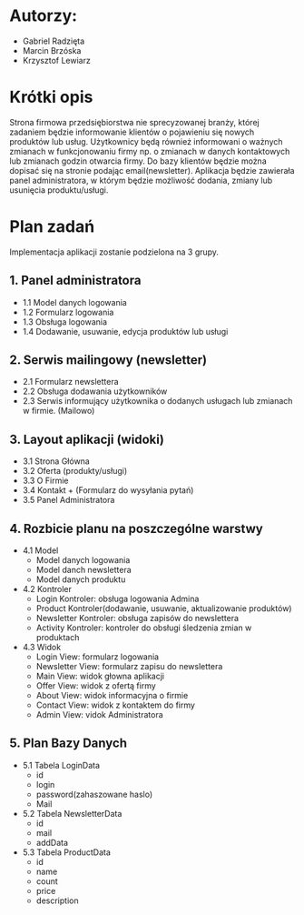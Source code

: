 # Autorzy: 
  - Gabriel Radzięta
  - Marcin Brzóska
  - Krzysztof Lewiarz

# Krótki opis
Strona firmowa przedsiębiorstwa nie sprecyzowanej branży, której zadaniem będzie informowanie klientów o pojawieniu się nowych produktów lub usług. Użytkownicy będą również informowani o ważnych zmianach w funkcjonowaniu firmy np. o zmianach w danych kontaktowych lub zmianach godzin otwarcia firmy. Do bazy klientów będzie można dopisać się na stronie podając email(newsletter).
Aplikacja będzie zawierała panel administratora, w którym będzie możliwość dodania, zmiany lub usunięcia produktu/usługi.

# Plan zadań
Implementacja aplikacji zostanie podzielona na 3 grupy.
## 1. Panel administratora
  - 1.1 Model danych logowania
  - 1.2 Formularz logowania
  - 1.3 Obsługa logowania
  - 1.4 Dodawanie, usuwanie, edycja produktów lub usługi
    
## 2. Serwis mailingowy (newsletter)
  - 2.1 Formularz newslettera
  - 2.2 Obsługa dodawania użytkowników
  - 2.3 Serwis informujący użytkownika o dodanych usługach lub zmianach w firmie. (Mailowo)
    
## 3. Layout aplikacji (widoki)
  - 3.1 Strona Główna
  - 3.2 Oferta (produkty/usługi)
  - 3.3 O Firmie
  - 3.4 Kontakt + (Formularz do wysyłania pytań)
  - 3.5 Panel Administratora
  
## 4. Rozbicie planu na poszczególne warstwy
  - 4.1 Model
    - Model danych logowania
    - Model danch newslettera
    - Model danych produktu
  - 4.2 Kontroler
    - Login Kontroler: obsługa logowania Admina
    - Product Kontroler(dodawanie, usuwanie, aktualizowanie produktów)
    - Newsletter Kontroler: obsługa zapisów do newslettera
    - Activity Kontroler: kontroler do obsługi śledzenia zmian w produktach
  - 4.3 Widok
    - Login View: formularz logowania
    - Newsletter View: formularz zapisu do newslettera
    - Main View: widok głowna aplikacji
    - Offer View: widok z ofertą firmy
    - About View: widok informacyjna o firmie
    - Contact View: widok z kontaktem do firmy
    - Admin View: vidok Administratora 
## 5. Plan Bazy Danych
  - 5.1 Tabela LoginData
    - id
    - login
    - password(zahaszowane haslo)
    - Mail
  - 5.2 Tabela NewsletterData
    - id
    - mail
    - addData
  - 5.3 Tabela ProductData
    - id
    - name
    - count
    - price
    - description
    
